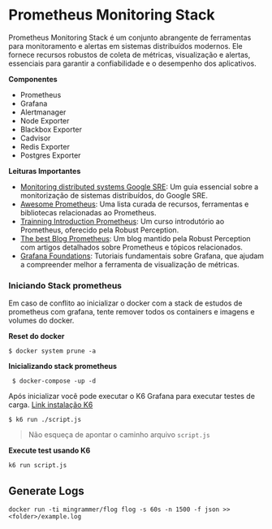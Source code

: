 # Prometheus Monitoring Stack

Prometheus Monitoring Stack é um conjunto abrangente de ferramentas para monitoramento e alertas em sistemas distribuídos modernos. Ele fornece recursos robustos de coleta de métricas, visualização e alertas, essenciais para garantir a confiabilidade e o desempenho dos aplicativos.
 
**Componentes**
- Prometheus
- Grafana
- Alertmanager
- Node Exporter
- Blackbox Exporter
- Cadvisor
- Redis Exporter
- Postgres Exporter

**Leituras Importantes**

-   [Monitoring distributed systems Google SRE](https://sre.google/sre-book/monitoring-distributed-systems/): Um guia essencial sobre a monitorização de sistemas distribuídos, do Google SRE.
-   [Awesome Prometheus](https://github.com/roaldnefs/awesome-prometheus): Uma lista curada de recursos, ferramentas e bibliotecas relacionadas ao Prometheus.
-   [Trainning Introduction Prometheus](https://robustperception.teachable.com/p/introduction-to-prometheus): Um curso introdutório ao Prometheus, oferecido pela Robust Perception.
-   [The best Blog Prometheus](https://www.robustperception.io/blog/): Um blog mantido pela Robust Perception com artigos detalhados sobre Prometheus e tópicos relacionados.
-   [Grafana Foundations](https://grafana.com/tutorials/grafana-fundamentals/): Tutoriais fundamentais sobre Grafana, que ajudam a compreender melhor a ferramenta de visualização de métricas.

### Iniciando Stack prometheus
Em caso de conflito ao inicializar o docker com a stack de estudos de prometheus com grafana, tente remover todos os containers e imagens e volumes do docker.

**Reset do docker**
```ssh
$ docker system prune -a
```
 
**Inicializando stack prometheus**
```ssh
 $ docker-compose -up -d 
```
Após inicializar você pode executar o K6 Grafana para executar testes de carga.
[Link instalação K6](https://k6.io/docs/get-started/installation/)
```ssh
$ k6 run ./script.js
```
> Não esqueça de apontar o caminho arquivo `script.js`

**Execute test usando K6**

```bash
k6 run script.js
```

## Generate Logs

```ssh
docker run -ti mingrammer/flog flog -s 60s -n 1500 -f json >> <folder>/example.log
```

